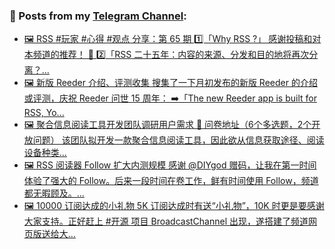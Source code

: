 ### 📰 Posts from my [Telegram Channel](https://t.me/s/aboutrss):
<!-- BLOG-POST-LIST:START -->
- [🖼 RSS #玩家 #心得 #观点 分享：第 65 期 1️⃣「Why RSS ?」 感谢投稿和对本频道的推荐！ 🌹 2️⃣「RSS 二十五年：内容的来源、分发和目的地将再次分离？...](https://t.me/aboutrss/1481)
- [🖼 新版 Reeder 介绍、评测收集 搜集了一下月初发布的新版 Reeder 的介绍或评测，庆祝 Reeder 问世 15 周年： ➡️「The new Reeder app is built for RSS, Yo...](https://t.me/aboutrss/1480)
- [🖼 聚合信息阅读工具开发团队调研用户需求 🔗 问卷地址（6个多选题，2个开放问题） 该团队拟开发一款聚合信息阅读工具，因此欲从信息获取途径、阅读设备种类...](https://t.me/aboutrss/1479)
- [🖼 RSS 阅读器 Follow 扩大内测规模 感谢 @DIYgod 赠码，让我在第一时间体验了强大的 Follow。后来一段时间在卷工作，鲜有时间使用 Follow，频道都无暇顾及。...](https://t.me/aboutrss/1478)
- [🖼 10000 订阅达成的小礼物 5K 订阅达成时有送“小礼物”，10K 时更是要感谢大家支持。正好赶上 #开源 项目 BroadcastChannel 出现，遂搭建了频道网页版送给大...](https://t.me/aboutrss/1477)
<!-- BLOG-POST-LIST:END -->

<!--
**AboutRSS/AboutRSS** is a ✨ _special_ ✨ repository because its `README.md` (this file) appears on your GitHub profile.

Here are some ideas to get you started:

- 🔭 I’m currently working on ...
- 🌱 I’m currently learning ...
- 👯 I’m looking to collaborate on ...
- 🤔 I’m looking for help with ...
- 💬 Ask me about ...
- 📫 How to reach me: ...
- 😄 Pronouns: ...
- ⚡ Fun fact: ...
-->
